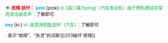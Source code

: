☀ <font color="red">**故障 损坏：**</font>
<font color="sky blue">**pink**</font> [pɪŋk] 
<font color="#00b050">vi. [英] [美为ping]（汽车发动机）由于燃料燃烧异常而发出敲击声：</font>了解即可

<font color="sky blue">**key**</font> [ki:] 
<font color="#00b050">vt. 故意用钥匙划坏（汽车）：</font>了解即可

· 表示“故障”、“失灵”的词群见[[03破坏 修理]]
